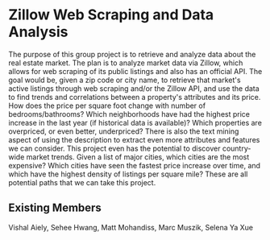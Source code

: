 # Zillow Web Scraping and Data Analysis

The purpose of this group project is to retrieve and analyze data about the real estate market. 
The plan is to analyze market data via Zillow, which allows for web scraping of its public listings and also has an official API. The goal would be, given a zip code or city name, to retrieve that market's active listings through web scraping and/or the Zillow API, and use the data to find trends and correlations between a property's attributes and its price. How does the price per square foot change with number of bedrooms/bathrooms? Which neighborhoods have had the highest price increase in the last year (if historical data is available)? Which properties are overpriced, or even better, underpriced? There is also the text mining aspect of using the description to extract even more attributes and features we can consider.
This project even has the potential to discover country-wide market trends. Given a list of major cities, which cities are the most expensive? Which cities have seen the fastest price increase over time, and which have the highest density of listings per square mile? These are all potential paths that we can take this project.

## Existing Members
Vishal Aiely, Sehee Hwang, Matt Mohandiss, Marc Muszik, Selena Ya Xue
